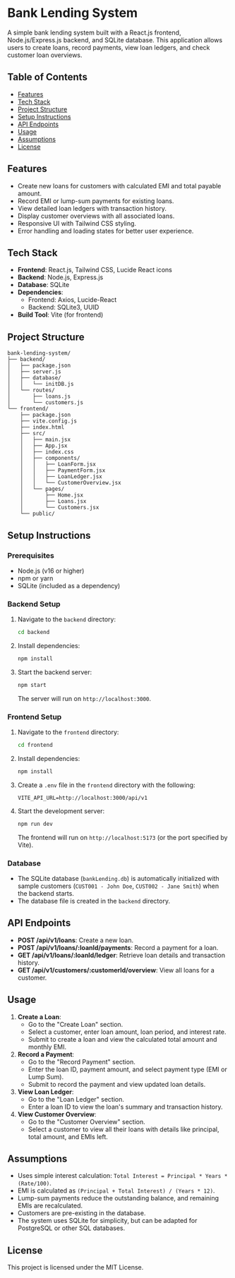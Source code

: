 # Bank Lending System

A simple bank lending system built with a React.js frontend, Node.js/Express.js backend, and SQLite database. This application allows users to create loans, record payments, view loan ledgers, and check customer loan overviews.

## Table of Contents
- [Features](#features)
- [Tech Stack](#tech-stack)
- [Project Structure](#project-structure)
- [Setup Instructions](#setup-instructions)
- [API Endpoints](#api-endpoints)
- [Usage](#usage)
- [Assumptions](#assumptions)
- [License](#license)

## Features
- Create new loans for customers with calculated EMI and total payable amount.
- Record EMI or lump-sum payments for existing loans.
- View detailed loan ledgers with transaction history.
- Display customer overviews with all associated loans.
- Responsive UI with Tailwind CSS styling.
- Error handling and loading states for better user experience.

## Tech Stack
- **Frontend**: React.js, Tailwind CSS, Lucide React icons
- **Backend**: Node.js, Express.js
- **Database**: SQLite
- **Dependencies**:
  - Frontend: Axios, Lucide-React
  - Backend: SQLite3, UUID
- **Build Tool**: Vite (for frontend)

## Project Structure
```
bank-lending-system/
├── backend/
│   ├── package.json
│   ├── server.js
│   ├── database/
│   │   └── initDB.js
│   └── routes/
│       ├── loans.js
│       └── customers.js
└── frontend/
    ├── package.json
    ├── vite.config.js
    ├── index.html
    ├── src/
    │   ├── main.jsx
    │   ├── App.jsx
    │   ├── index.css
    │   ├── components/
    │   │   ├── LoanForm.jsx
    │   │   ├── PaymentForm.jsx
    │   │   ├── LoanLedger.jsx
    │   │   └── CustomerOverview.jsx
    │   └── pages/
    │       ├── Home.jsx
    │       ├── Loans.jsx
    │       └── Customers.jsx
    └── public/
```

## Setup Instructions
### Prerequisites
- Node.js (v16 or higher)
- npm or yarn
- SQLite (included as a dependency)

### Backend Setup
1. Navigate to the `backend` directory:
   ```bash
   cd backend
   ```
2. Install dependencies:
   ```bash
   npm install
   ```
3. Start the backend server:
   ```bash
   npm start
   ```
   The server will run on `http://localhost:3000`.

### Frontend Setup
1. Navigate to the `frontend` directory:
   ```bash
   cd frontend
   ```
2. Install dependencies:
   ```bash
   npm install
   ```
3. Create a `.env` file in the `frontend` directory with the following:
   ```
   VITE_API_URL=http://localhost:3000/api/v1
   ```
4. Start the development server:
   ```bash
   npm run dev
   ```
   The frontend will run on `http://localhost:5173` (or the port specified by Vite).

### Database
- The SQLite database (`bankLending.db`) is automatically initialized with sample customers (`CUST001 - John Doe`, `CUST002 - Jane Smith`) when the backend starts.
- The database file is created in the `backend` directory.

## API Endpoints
- **POST /api/v1/loans**: Create a new loan.
- **POST /api/v1/loans/:loanId/payments**: Record a payment for a loan.
- **GET /api/v1/loans/:loanId/ledger**: Retrieve loan details and transaction history.
- **GET /api/v1/customers/:customerId/overview**: View all loans for a customer.

## Usage
1. **Create a Loan**:
   - Go to the "Create Loan" section.
   - Select a customer, enter loan amount, loan period, and interest rate.
   - Submit to create a loan and view the calculated total amount and monthly EMI.
2. **Record a Payment**:
   - Go to the "Record Payment" section.
   - Enter the loan ID, payment amount, and select payment type (EMI or Lump Sum).
   - Submit to record the payment and view updated loan details.
3. **View Loan Ledger**:
   - Go to the "Loan Ledger" section.
   - Enter a loan ID to view the loan's summary and transaction history.
4. **View Customer Overview**:
   - Go to the "Customer Overview" section.
   - Select a customer to view all their loans with details like principal, total amount, and EMIs left.

## Assumptions
- Uses simple interest calculation: `Total Interest = Principal * Years * (Rate/100)`.
- EMI is calculated as `(Principal + Total Interest) / (Years * 12)`.
- Lump-sum payments reduce the outstanding balance, and remaining EMIs are recalculated.
- Customers are pre-existing in the database.
- The system uses SQLite for simplicity, but can be adapted for PostgreSQL or other SQL databases.

## License
This project is licensed under the MIT License.